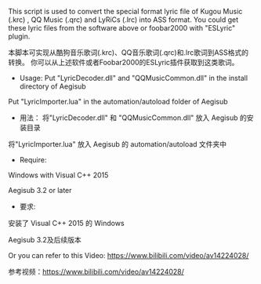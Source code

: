 This script is used to convert the special format lyric file of Kugou Music (.krc) , QQ Music (.qrc) and LyRiCs (.lrc) into ASS format.
You could get these lyric files from the software above or foobar2000 with "ESLyric" plugin.

本脚本可实现从酷狗音乐歌词(.krc)、QQ音乐歌词(.qrc)和.lrc歌词到ASS格式的转换。
你可以从上述软件或者Foobar2000的ESLyric插件获取到这类歌词。

* Usage:
Put "LyricDecoder.dll" and "QQMusicCommon.dll" in the install directory of Aegisub

Put "LyricImporter.lua" in the automation/autoload folder of Aegisub

* 用法：
将"LyricDecoder.dll" 和 "QQMusicCommon.dll" 放入 Aegisub 的安装目录

将"LyricImporter.lua" 放入 Aegisub 的 automation/autoload 文件夹中

* Require:

Windows with Visual C++ 2015

Aegisub 3.2 or later

* 要求:

安装了 Visual C++ 2015 的 Windows

Aegisub 3.2及后续版本

Or you can refer to this Video: https://www.bilibili.com/video/av14224028/

参考视频：https://www.bilibili.com/video/av14224028/
